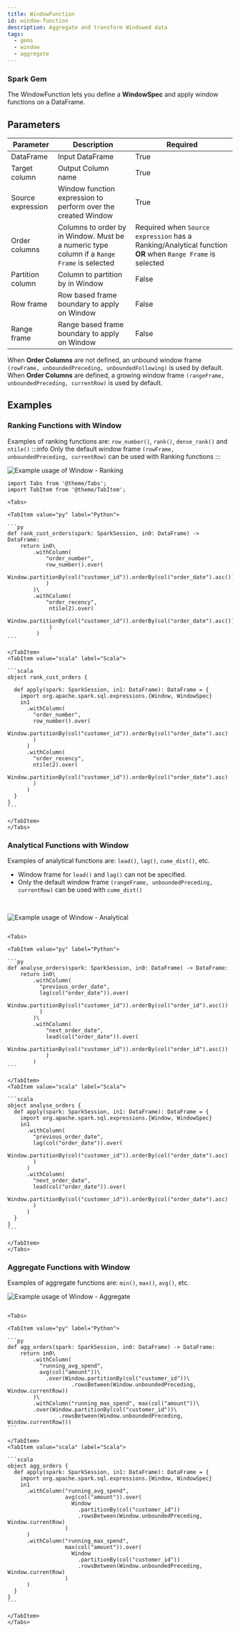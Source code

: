```yaml
---
title: WindowFunction
id: window-function
description: Aggregate and transform Windowed data
tags:
  - gems
  - window
  - aggregate
---
```


<h3><span class="badge">Spark Gem</span></h3>

The WindowFunction lets you define a **WindowSpec** and apply window functions on a DataFrame.

## Parameters

| Parameter         | Description                                                                                 | Required                                                                                                  |
| ----------------- | ------------------------------------------------------------------------------------------- | --------------------------------------------------------------------------------------------------------- |
| DataFrame         | Input DataFrame                                                                             | True                                                                                                      |
| Target column     | Output Column name                                                                          | True                                                                                                      |
| Source expression | Window function expression to perform over the created Window                               | True                                                                                                      |
| Order columns     | Columns to order by in Window. Must be a numeric type column if a `Range Frame` is selected | Required when `Source expression` has a Ranking/Analytical function **OR** when `Range Frame` is selected |
| Partition column  | Column to partition by in Window                                                            | False                                                                                                     |
| Row frame         | Row based frame boundary to apply on Window                                                 | False                                                                                                     |
| Range frame       | Range based frame boundary to apply on Window                                               | False                                                                                                     |

When **Order Columns** are not defined, an unbound window frame `(rowFrame, unboundedPreceding, unboundedFollowing)` is used by default.
When **Order Columns** are defined, a growing window frame `(rangeFrame, unboundedPreceding, currentRow)` is used by default.

## Examples

### Ranking Functions with Window

Examples of ranking functions are: `row_number()`, `rank()`, `dense_rank()` and `ntile()`
:::info
Only the default window frame `(rowFrame, unboundedPreceding, currentRow)` can be used with Ranking functions
:::

![Example usage of Window - Ranking](./img/window_eg_ranking.png)

````mdx-code-block
import Tabs from '@theme/Tabs';
import TabItem from '@theme/TabItem';

<Tabs>

<TabItem value="py" label="Python">

```py
def rank_cust_orders(spark: SparkSession, in0: DataFrame) -> DataFrame:
    return in0\
        .withColumn(
            "order_number",
            row_number().over(
                Window.partitionBy(col("customer_id")).orderBy(col("order_date").asc())
            )
        )\
        .withColumn(
            "order_recency",
             ntile(2).over(
                 Window.partitionBy(col("customer_id")).orderBy(col("order_date").asc())
             )
         )
```

</TabItem>
<TabItem value="scala" label="Scala">

```scala
object rank_cust_orders {

  def apply(spark: SparkSession, in1: DataFrame): DataFrame = {
    import org.apache.spark.sql.expressions.{Window, WindowSpec}
    in1
      .withColumn(
        "order_number",
        row_number().over(
          Window.partitionBy(col("customer_id")).orderBy(col("order_date").asc)
        )
      )
      .withColumn(
        "order_recency",
        ntile(2).over(
          Window.partitionBy(col("customer_id")).orderBy(col("order_date").asc)
        )
      )
  }
}
```

</TabItem>
</Tabs>

````

### Analytical Functions with Window

Examples of analytical functions are: `lead()`, `lag()`, `cume_dist()`, etc.

- Window frame for `lead()` and `lag()` can not be specified.
- Only the default window frame `(rangeFrame, unboundedPreceding, currentRow)` can be used with `cume_dist()`

<br />

![Example usage of Window - Analytical](./img/window_eg_analytical.png)

````mdx-code-block

<Tabs>

<TabItem value="py" label="Python">

```py
def analyse_orders(spark: SparkSession, in0: DataFrame) -> DataFrame:
    return in0\
        .withColumn(
          "previous_order_date",
          lag(col("order_date")).over(
            Window.partitionBy(col("customer_id")).orderBy(col("order_id").asc())
          )
        )\
        .withColumn(
            "next_order_date",
            lead(col("order_date")).over(
                Window.partitionBy(col("customer_id")).orderBy(col("order_id").asc())
            )
        )
```

</TabItem>
<TabItem value="scala" label="Scala">

```scala
object analyse_orders {
  def apply(spark: SparkSession, in1: DataFrame): DataFrame = {
    import org.apache.spark.sql.expressions.{Window, WindowSpec}
    in1
      .withColumn(
        "previous_order_date",
        lag(col("order_date")).over(
          Window.partitionBy(col("customer_id")).orderBy(col("order_date").asc)
        )
      )
      .withColumn(
        "next_order_date",
        lead(col("order_date")).over(
          Window.partitionBy(col("customer_id")).orderBy(col("order_date").asc)
        )
      )
  }
}
```

</TabItem>
</Tabs>

````

### Aggregate Functions with Window

Examples of aggregate functions are: `min()`, `max()`, `avg()`, etc.

![Example usage of Window - Aggregate](./img/window_eg_agg.png)

````mdx-code-block

<Tabs>

<TabItem value="py" label="Python">

```py
def agg_orders(spark: SparkSession, in0: DataFrame) -> DataFrame:
    return in0\
        .withColumn(
          "running_avg_spend",
          avg(col("amount"))\
            .over(Window.partitionBy(col("customer_id"))\
                    .rowsBetween(Window.unboundedPreceding, Window.currentRow))
        )\
        .withColumn("running_max_spend", max(col("amount"))\
        .over(Window.partitionBy(col("customer_id"))\
                .rowsBetween(Window.unboundedPreceding, Window.currentRow)))
```

</TabItem>
<TabItem value="scala" label="Scala">

```scala
object agg_orders {
  def apply(spark: SparkSession, in1: DataFrame): DataFrame = {
    import org.apache.spark.sql.expressions.{Window, WindowSpec}
    in1
      .withColumn("running_avg_spend",
                  avg(col("amount")).over(
                    Window
                      .partitionBy(col("customer_id"))
                      .rowsBetween(Window.unboundedPreceding, Window.currentRow)
                  )
      )
      .withColumn("running_max_spend",
                  max(col("amount")).over(
                    Window
                      .partitionBy(col("customer_id"))
                      .rowsBetween(Window.unboundedPreceding, Window.currentRow)
                  )
      )
  }
}
```

</TabItem>
</Tabs>

````
